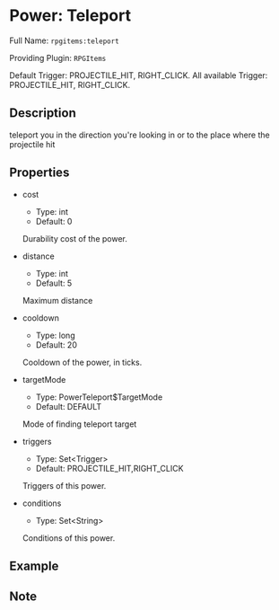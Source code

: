 # Power: Teleport

<!-- This file is generated ingame by `/rpgitem gen-wiki`. -->
<!-- Please only edit between "beginCustomXXXX" and "endCustomXXXX".  -->
<!-- If you want to edit description of this power or property, -->
<!-- please edit corresponding section in "resources/lang/en_US.yml" -->

Full Name: `rpgitems:teleport`

Providing Plugin: `RPGItems`

Default Trigger: PROJECTILE_HIT, RIGHT_CLICK.
All available Trigger: PROJECTILE_HIT, RIGHT_CLICK.

<!-- beginCustomHeader -->
<!-- endCustomHeader -->

## Description

teleport you in the direction you're looking in or to the place where the projectile hit
<!-- beginCustomDescription -->
<!-- endCustomDescription -->

## Properties

* cost

  * Type: int
  * Default: 0

  Durability cost of the power.

* distance

  * Type: int
  * Default: 5

  Maximum distance

* cooldown

  * Type: long
  * Default: 20

  Cooldown of the power, in ticks.

* targetMode

  * Type: PowerTeleport$TargetMode
  * Default: DEFAULT

  Mode of finding teleport target

* triggers

  * Type: Set&lt;Trigger&gt;
  * Default: PROJECTILE_HIT,RIGHT_CLICK

  Triggers of this power.

* conditions

  * Type: Set&lt;String&gt;

  Conditions of this power.

<!-- beginCustomProperties -->
<!-- endCustomProperties -->

## Example

<!-- beginCustomExample -->
<!-- endCustomExample -->

## Note

<!-- beginCustomNote -->
<!-- endCustomNote -->